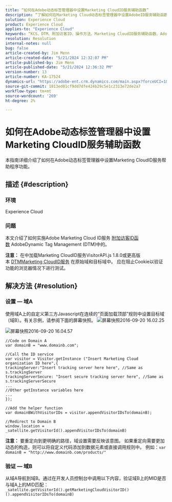 ```yaml
---
title: “如何在Adobe动态标签管理器中设置Marketing CloudID服务辅助函数”
description: “了解如何在Marketing Cloud动态标签管理器中设置AdobeID服务辅助函数。”
solution: Experience Cloud
product: Experience Cloud
applies-to: "Experience Cloud"
keywords: “KCS、DTM、附加访客ID、操作方法、Marketing CloudID服务辅助函数、Adobe动态标签管理器、Adobe Experience Cloud”
resolution: Resolution
internal-notes: null
bug: false
article-created-by: Jim Menn
article-created-date: "5/21/2024 12:32:07 PM"
article-published-by: Jim Menn
article-published-date: "5/21/2024 12:36:32 PM"
version-number: 13
article-number: KA-17524
dynamics-url: "https://adobe-ent.crm.dynamics.com/main.aspx?forceUCI=1&pagetype=entityrecord&etn=knowledgearticle&id=dab12021-6e17-ef11-9f8a-6045bd006268"
source-git-commit: 1813ed01cf9dd7dfe424b29c5e1c2313e72de2a7
workflow-type: tm+mt
source-wordcount: '269'
ht-degree: 2%

---
```


# 如何在Adobe动态标签管理器中设置Marketing CloudID服务辅助函数


本指南详细介绍了如何在Adobe动态标签管理器中设置Marketing CloudID服务帮助程序功能。

## 描述 {#description}


### <b>环境</b>

Experience Cloud



### <b>问题</b>

本文介绍了如何实施Adobe Marketing Cloud ID服务 [附加访客ID函数](https://experienceleague.adobe.com/docs/id-service/using/id-service-api/methods/appendvisitorid.html?lang=zh-Hans) AdobeDynamic Tag Management (DTM)中的。

<b>注意：</b> 在中加载Marketing CloudID服务VisitorAPI.js 1.8.0或更高版本 [DTMMarketing CloudID服务](https://experienceleague.adobe.com/docs/id-service/using/id-service-api/methods/getmcvid.html) 在原始域和目标域中。 应在阻止Cookie以验证功能的浏览器情况下进行测试。


## 解决方法 {#resolution}


### <b>设置 — 域A</b>

使用域A上的自定义第三方Javascript在连续的“页面加载顶部”规则中设置目标域（域B）。有关示例，请参阅下面的屏幕快照。
![屏幕快照2016-09-20 16.02.25](https://helpx.adobe.com/content/dam/help/en/dtm/kb/how-to-set-marketing-cloud-id-service-helper-function-in-adobe-d/jcr%3acontent/main-pars/image/Screenshot%202016-09-20%2016.02.25.png "屏幕快照2016-09-20 16.02.25")

![屏幕快照2016-09-20 16.04.57](https://helpx.adobe.com/content/dam/help/en/dtm/kb/how-to-set-marketing-cloud-id-service-helper-function-in-adobe-d/jcr%3acontent/main-pars/image_1393293752/Screenshot%202016-09-20%2016.04.57.png "屏幕快照2016-09-20 16.04.57")

```clike
//Code on Domain A
var domainB = "www.domainb.com";
 
//Call the ID service
var visitor = Visitor.getInstance ("Insert Marketing Cloud organization ID here",{
trackingServer:"Insert tracking server here here", //Same as s.trackingServer
trackingServerSecure: "Insert secure tracking server here", //Same as s.trackingServerSecure
...
//Other getInstance variables here
...
});
 
//Add the helper function
var domainBWithVisitorIDs = visitor.appendVisitorIDsTo(domainB);
 
//Redirect to Domain B
window.location = _satellite.getVisitorId().appendVisitorIDsTo(domainB)
```


<b>注意：</b> 要重定向到更明确的路径，域设置需要反映该意图。 如果重定向需要更加动态的构造，则可以将自定义代码添加到数据元素或直接调用规则中。 例如：`var domainB = "http://www.domainb.com/products/"`



### <b>验证 — 域B</b>



从域A导航到域B。通过在开发人员控制台中调用以下内容，验证域B上的MID是否与域A上的MID匹配：  `_satellite.getVisitorId().getMarketingCloudVisitorID()().appendVisitorIDsTo(domainB)`
